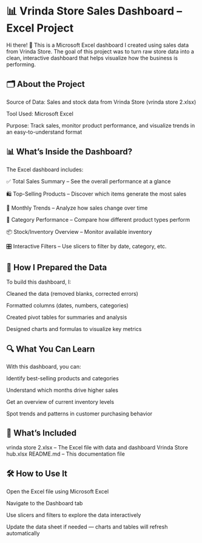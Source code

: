
# 📊 Vrinda Store Sales Dashboard – Excel Project


Hi there! 👋
This is a Microsoft Excel dashboard I created using sales data from Vrinda Store. The goal of this project was to turn raw store data into a clean, interactive dashboard that helps visualize how the business is performing.



## 🗂️ About the Project
Source of Data: Sales and stock data from Vrinda Store (vrinda store 2.xlsx)

Tool Used: Microsoft Excel

Purpose: Track sales, monitor product performance, and visualize trends in an easy-to-understand format




## 📊 What’s Inside the Dashboard?
The Excel dashboard includes:

✅ Total Sales Summary – See the overall performance at a glance

🛍️ Top-Selling Products – Discover which items generate the most sales

📅 Monthly Trends – Analyze how sales change over time

🧾 Category Performance – Compare how different product types perform

📦 Stock/Inventory Overview – Monitor available inventory

🎛️ Interactive Filters – Use slicers to filter by date, category, etc.




## 🧹 How I Prepared the Data
To build this dashboard, I:

Cleaned the data (removed blanks, corrected errors)

Formatted columns (dates, numbers, categories)

Created pivot tables for summaries and analysis

Designed charts and formulas to visualize key metrics



## 🔍 What You Can Learn
With this dashboard, you can:

Identify best-selling products and categories

Understand which months drive higher sales

Get an overview of current inventory levels

Spot trends and patterns in customer purchasing behavior



## 📁 What’s Included
vrinda store 2.xlsx – The Excel file with data and dashboard
Vrinda Store hub.xlsx
README.md – This documentation file




## 🛠 How to Use It
Open the Excel file using Microsoft Excel

Navigate to the Dashboard tab

Use slicers and filters to explore the data interactively

Update the data sheet if needed — charts and tables will refresh automatically



